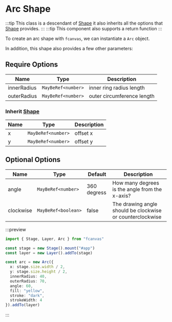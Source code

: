 # Arc Shape

:::tip
This class is a descendant of [Shape](/guide/essentials/Shape) it also inherits all the options that [Shape](/guide/essentials/Shape) provides.
:::
:::tip
This component also supports a return function
:::

To create an arc shape with `fcanvas`, we can instantiate a `Arc` object.

In addition, this shape also provides a few other parameters:

## Require Options

| Name        | Type               | Description                |
| ----------- | ------------------ | -------------------------- |
| innerRadius | `MayBeRef<number>` | inner ring radius length   |
| outerRadius | `MayBeRef<number>` | outer circumference length |

### Inherit [Shape](/guide/essentials/Shape)

| Name | Type               | Description |
| ---- | ------------------ | ----------- |
| x    | `MayBeRef<number>` | offset x    |
| y    | `MayBeRef<number>` | offset y    |

## Optional Options

| Name      | Type                | Default     | Description                                               |
| --------- | ------------------- | ----------- | --------------------------------------------------------- |
| angle     | `MayBeRef<number>`  | 360 degress | How many degrees is the angle from the x-axis?            |
| clockwise | `MayBeRef<boolean>` | false       | The drawing angle should be clockwise or counterclockwise |

:::preview
```ts
import { Stage, Layer, Arc } from "fcanvas"

const stage = new Stage().mount("#app")
const layer = new Layer().addTo(stage)

const arc = new Arc({
  x: stage.size.width / 2,
  y: stage.size.height / 2,
  innerRadius: 40,
  outerRadius: 70,
  angle: 60,
  fill: "yellow",
  stroke: "dark",
  strokeWidth: 4
}).addTo(layer)
```
:::
